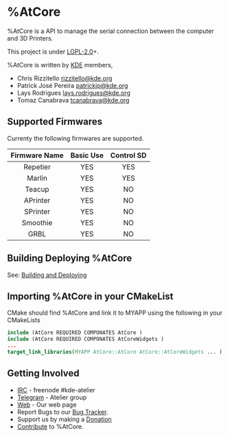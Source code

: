 # %AtCore

%AtCore is a API to manage the serial connection between the computer and 3D Printers.

This project is under [LGPL-2.0]+.

%AtCore is written by [KDE] members,

 - Chris Rizzitello <rizzitello@kde.org>
 - Patrick José Pereira <patrickjp@kde.org>
 - Lays Rodrigues <lays.rodrigues@kde.org>
 - Tomaz Canabrava <tcanabrava@kde.org>

## Supported Firmwares
Currenty the following firmwares are supported.

 Firmware Name |Basic Use| Control SD
 :------------:|:-------:|:----------:
 Repetier      | YES     | YES
 Marlin        | YES     | YES
 Teacup        | YES     | NO
 APrinter      | YES     | NO
 SPrinter      | YES     | NO
 Smoothie      | YES     | NO
 GRBL          | YES     | NO

## Building  Deploying  %AtCore
 See: [Building and Deploying]

## Importing %AtCore in your CMakeList
CMake should find %AtCore and link it to MYAPP using the following in your CMakeLists
```CMake
include (AtCore REQUIRED COMPONATES AtCore )
include (AtCore REQUIRED COMPONATES AtCoreWidgets )
...
target_link_libraries(MYAPP AtCore::AtCore AtCore::AtCoreWidgets ... )
```

## Getting Involved
 - [IRC] - freenode \#kde-atelier
 - [Telegram] - Atelier group
 - [Web] - Our web page
 - Report Bugs to our [Bug Tracker].
 - Support us by making a [Donation]
 - [Contribute] to %AtCore.

[IRC]: https://webchat.freenode.net/
[Telegram]: telegram.me/KDEAtelier
[Bug Tracker]: https://bugs.kde.org/enter_bug.cgi?product=Atelier&component=AtCore
[KDE]:https://www.kde.org
[Web]: https://atelier.kde.org
[LGPL-2.0]:https://www.gnu.org/licenses/old-licenses/lgpl-2.0.html
[Building and Deploying]:build.md
[Contribute]:contrib.md
[Donation]:https://kde.org/donate/?app=atcore
